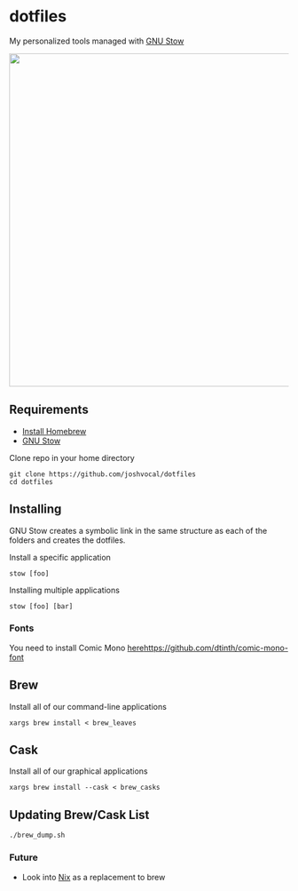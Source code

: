 # dotfiles

My personalized tools managed with [GNU Stow](https://www.gnu.org/software/stow/)

<div align="center">
  <img src="https://github.com/joshvocal/dotfiles/blob/main/.github/images/preview.png" width=600>
</div>

## Requirements

* [Install Homebrew](https://brew.sh)
* [GNU Stow](https://www.gnu.org/software/stow/)


Clone repo in your home directory

```
git clone https://github.com/joshvocal/dotfiles
cd dotfiles
```

## Installing

GNU Stow creates a symbolic link in the same structure as each of the folders and creates the dotfiles.

Install a specific application

```
stow [foo]
```

Installing multiple applications

```
stow [foo] [bar]
```

### Fonts

You need to install Comic Mono [here](https://github.com/dtinth/comic-mono-font)https://github.com/dtinth/comic-mono-font

## Brew
Install all of our command-line applications

```
xargs brew install < brew_leaves
```

## Cask

Install all of our graphical applications

```
xargs brew install --cask < brew_casks
```

## Updating Brew/Cask List

```
./brew_dump.sh
```

### Future

* Look into [Nix](https://github.com/NixOS/nix) as a replacement to brew
